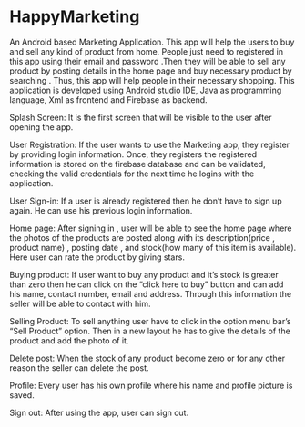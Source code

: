 # HappyMarketing
An Android based Marketing Application.
This app will help the users to buy and sell any kind of product from home. People just need to registered in this app using their email 
and password .Then they will be able to sell any product by posting details in the home page and buy necessary product by searching . 
Thus, this app will help people in their necessary shopping. 
This application is developed using Android studio IDE, Java as programming language, Xml as frontend and Firebase as backend.


Splash Screen:
It is the first screen that will be visible to the user after opening the app.

User Registration:
If the user wants to use the Marketing app, they register by providing login information. Once, 
they registers the registered information is stored on the firebase database and can be validated,
checking the valid credentials for the next time he logins with the application.

User Sign-in:
If a user is already registered then he don’t have to sign up again. He can use his previous login information.

Home page:
After signing in , user will be able to see the home page where the photos of the products are posted along with its 
description(price , product name) , posting date , and stock(how many of this item is available).
Here user can rate the product by giving stars.


Buying product:
If user want to buy any product and it’s stock is greater than zero then he can click on the “click here to buy” button and 
can add his name, contact number, email and address. Through this information the seller will be able to contact with him.

Selling Product:
To sell anything user have to click in the option menu bar’s “Sell Product” option.
Then in a new layout he has to give the details of the product and add the photo of it.

Delete post:
When the stock of any product become zero or for any other reason the seller can delete the post.

Profile:
Every user has his own profile where his name and profile picture is saved.


Sign out:
After using the app, user can sign out.

